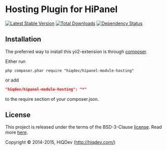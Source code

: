 Hosting Plugin for HiPanel
==========================

[![Latest Stable Version](https://poser.pugx.org/hiqdev/hipanel-module-hosting/v/stable)](//packagist.org/packages/hiqdev/hipanel-module-hosting)
[![Total Downloads](https://poser.pugx.org/hiqdev/hipanel-module-hosting/downloads)](//packagist.org/packages/hiqdev/hipanel-module-hosting)
[![Dependency Status](https://www.versioneye.com/php/hiqdev:hipanel-module-hosting/dev-master/badge.svg)](https://www.versioneye.com/php/hiqdev:hipanel-module-hosting/dev-master)

## Installation

The preferred way to install this yii2-extension is through [composer](http://getcomposer.org/download/).

Either run

```
php composer.phar require "hiqdev/hipanel-module-hosting"
```

or add

```json
"hiqdev/hipanel-module-hosting": "*"
```

to the require section of your composer.json.

## License

This project is released under the terms of the BSD-3-Clause [license](LICENSE).
Read more [here](http://choosealicense.com/licenses/bsd-3-clause).

Copyright © 2014-2015, HiQDev (http://hiqdev.com/)
